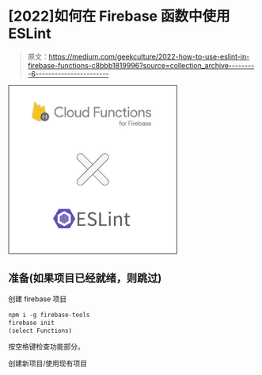 # [2022]如何在 Firebase 函数中使用 ESLint

> 原文：<https://medium.com/geekculture/2022-how-to-use-eslint-in-firebase-functions-c8bbb1819996?source=collection_archive---------6----------------------->

![](img/20214ffe5e0d81477f0b30df6cd1227b.png)

## 准备(如果项目已经就绪，则跳过)

创建 firebase 项目

```
npm i -g firebase-tools
firebase init
(select Functions)
```

按空格键检查功能部分。

创建新项目/使用现有项目